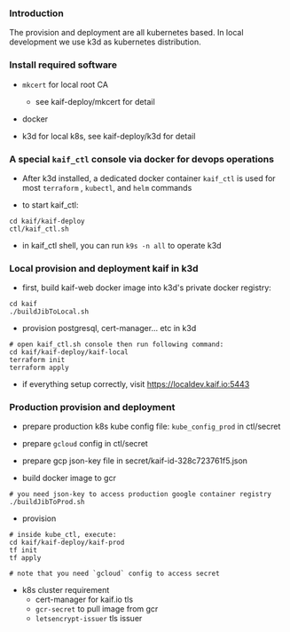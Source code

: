 ### Introduction

The provision and deployment are all kubernetes based. In local development we use k3d as kubernetes
distribution.

### Install required software

* `mkcert` for local root CA
    * see kaif-deploy/mkcert for detail

* docker

* k3d for local k8s, see kaif-deploy/k3d for detail

### A special `kaif_ctl` console via docker for devops operations

* After k3d installed, a dedicated docker container `kaif_ctl` is used for most `terraform`
  , `kubectl`, and `helm` commands

* to start kaif_ctl:

```
cd kaif/kaif-deploy
ctl/kaif_ctl.sh
```

* in kaif_ctl shell, you can run `k9s -n all` to operate k3d

### Local provision and deployment kaif in k3d

* first, build kaif-web docker image into k3d's private docker registry:

```
cd kaif
./buildJibToLocal.sh
```

* provision postgresql, cert-manager... etc in k3d

```
# open kaif_ctl.sh console then run following command:
cd kaif/kaif-deploy/kaif-local
terraform init
terraform apply
```

* if everything setup correctly, visit https://localdev.kaif.io:5443

### Production provision and deployment

* prepare production k8s kube config file: `kube_config_prod` in ctl/secret
* prepare `gcloud` config in ctl/secret
* prepare gcp json-key file in secret/kaif-id-328c723761f5.json

* build docker image to gcr

```
# you need json-key to access production google container registry
./buildJibToProd.sh
```

* provision

```
# inside kube_ctl, execute:
cd kaif/kaif-deploy/kaif-prod
tf init
tf apply

# note that you need `gcloud` config to access secret
```

* k8s cluster requirement
    - cert-manager for kaif.io tls
    - `gcr-secret` to pull image from gcr
    - `letsencrypt-issuer` tls issuer